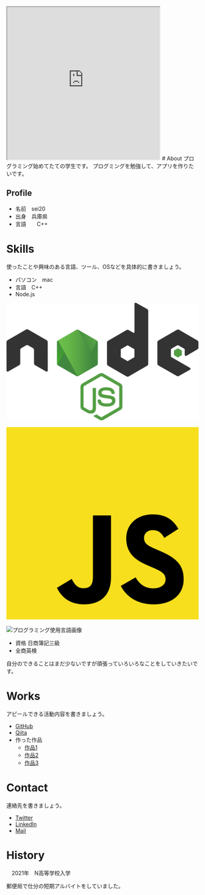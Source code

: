 
<iframe src="https://openprocessing.org/sketch/1518852/embed/" width="400" height="400"></iframe>
# <a name="header-1-8f7f4c1ce7a4f933663d10543562b096"></a> About
プログラミング始めてたての学生です。
プログミングを勉強して、アプリを作りたいです。

## <a name="header-2-cce99c598cfdb9773ab041d54c3d973a"></a> Profile
- 名前　sei20
- 出身　兵庫県
- 言語　　C++
# <a name="header-1-aa79c5d1cbe3d96218a92481bcfaa39c"></a> Skills
使ったことや興味のある言語、ツール、OSなどを具体的に書きましょう。
- パソコン　mac
- 言語　C++
- Node.js

![プログラミング使用言語画像](nodejs.svg)

![プログラミング使用言語画像](javascript.svg)

![プログラミング使用言語画像](plusplus.svg)

- 資格 日商簿記三級
- 全商英検

 自分のできることはまだ少ないですが頑張っていろいろなことをしていきたいです。

# <a name="header-1-7b8af977b90a67e053ff2667a26828fe"></a> Works
アピールできる活動内容を書きましょう。
- [GitHub](https://github.com/sei20)
- [Qiita](QiitaのURL)
- 作った作品
  - [作品1](https://sei20.github.io/develop/)
  - [作品2](https://sei20.github.io/assessment/assessment.html)
  - [作品3](https://sei20.github.io/dino-game/dino.html)
# <a name="header-1-bbaff12800505b22a853e8b7f4eb6a22"></a> Contact
連絡先を書きましょう。
- [Twitter](TwitterプロフィールのURL)
- [LinkedIn](LinkedInプロフィールのURL)
- [Mail](mailto:メールアドレス)

# <a name="header-1-16d2b386b2034b9488996466aaae0b57"></a> History
　2021年　N高等学校入学
 
 郵便局で仕分の短期アルバイトをしていました。

